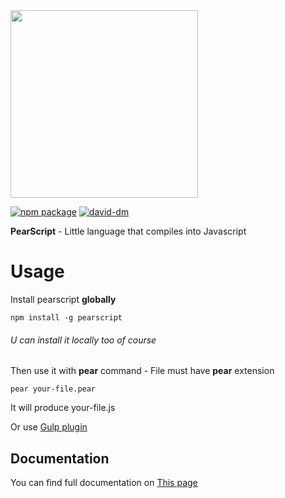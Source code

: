 <img src="https://kocisov.github.io/pearscript/pearscript.png" width="300">

[![npm package][npm-badge]][npm]
[![david-dm][david-badge]][david-dm]

**PearScript** - Little language that compiles into Javascript

# Usage
Install pearscript **globally**
```
npm install -g pearscript
```
###### U can install it locally too of course

Then use it with **pear** command - File must have **pear** extension

```
pear your-file.pear
```

It will produce your-file.js

Or use <a href="https://github.com/Kocisov/gulp-pearscript">Gulp plugin</a>

## Documentation
You can find full documentation on <a href="https://img.shields.io/npm/v/pearscript.svg">This page</a>

[npm-badge]: https://img.shields.io/badge/npm-v0.2.0-brightgreen.svg
[npm]: https://www.npmjs.com/package/pearscript

[david-badge]: https://david-dm.org/kocisov/pearscript.svg
[david-dm]: https://david-dm.org/kocisov/pearscript
